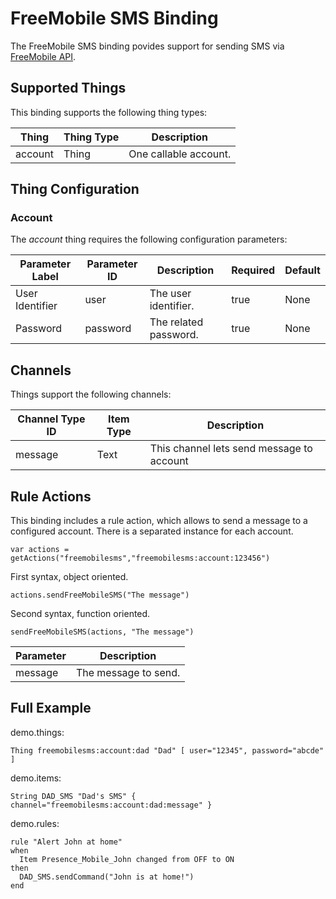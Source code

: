 # FreeMobile SMS Binding

The FreeMobile SMS binding povides support for sending SMS via [FreeMobile API](https://www.freenews.fr/freenews-edition-nationale-299/free-mobile-170/nouvelle-option-notifications-par-sms-chez-free-mobile-14817).

## Supported Things

This binding supports the following thing types:

| Thing         | Thing Type | Description                                             |
|---------------|------------|---------------------------------------------------------|
| account       | Thing      | One callable account.                                   |

## Thing Configuration

### Account

The *account* thing requires the following configuration parameters:

| Parameter Label | Parameter ID | Description           | Required | Default |
|-----------------|--------------|-----------------------|----------|---------|
| User Identifier | user         | The user identifier.  | true     | None    |
| Password        | password     | The related password. | true     | None    |

## Channels

Things support the following channels:

| Channel Type ID | Item Type | Description                               |
|-----------------|-----------|-------------------------------------------|
| message         | Text      | This channel lets send message to account |

## Rule Actions

This binding includes a rule action, which allows to send a message to a configured account.
There is a separated instance for each account.

```
var actions = getActions("freemobilesms","freemobilesms:account:123456")
```

First syntax, object oriented.

```
actions.sendFreeMobileSMS("The message")
```

Second syntax, function oriented.

```
sendFreeMobileSMS(actions, "The message")
```

| Parameter | Description          |
|-----------|----------------------|
| message   | The message to send. |

## Full Example

demo.things:

```xtend
Thing freemobilesms:account:dad "Dad" [ user="12345", password="abcde" ]
```

demo.items:

```xtend
String DAD_SMS "Dad's SMS" { channel="freemobilesms:account:dad:message" }
```

demo.rules:

```xtend
rule "Alert John at home"
when
  Item Presence_Mobile_John changed from OFF to ON
then
  DAD_SMS.sendCommand("John is at home!")
end
```